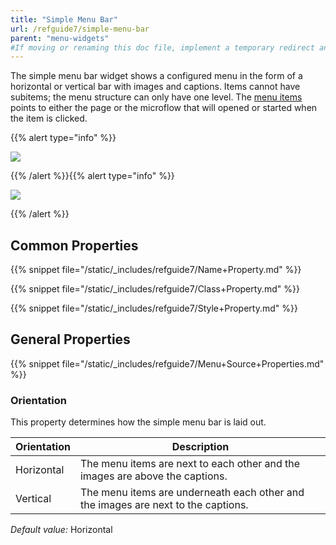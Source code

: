 ```yaml
---
title: "Simple Menu Bar"
url: /refguide7/simple-menu-bar
parent: "menu-widgets"
#If moving or renaming this doc file, implement a temporary redirect and let the respective team know they should update the URL in the product. See Mapping to Products for more details.
---
```



The simple menu bar widget shows a configured menu in the form of a horizontal or vertical bar with images and captions. Items cannot have subitems; the menu structure can only have one level. The [menu items](menu-item) points to either the page or the microflow that will opened or started when the item is clicked.

{{% alert type="info" %}}

![](/attachments/refguide7/desktop-modeler/pages/menu-widgets/simple-menu-bar/simple-menu-bar-horizontal.png)

{{% /alert %}}{{% alert type="info" %}}

![](/attachments/refguide7/desktop-modeler/pages/menu-widgets/simple-menu-bar/simple-menu-bar-vertical.png)

{{% /alert %}}

## Common Properties

{{% snippet file="/static/_includes/refguide7/Name+Property.md" %}}

{{% snippet file="/static/_includes/refguide7/Class+Property.md" %}}

{{% snippet file="/static/_includes/refguide7/Style+Property.md" %}}

## General Properties

{{% snippet file="/static/_includes/refguide7/Menu+Source+Properties.md" %}}

### Orientation

This property determines how the simple menu bar is laid out.

| Orientation | Description |
| --- | --- |
| Horizontal | The menu items are next to each other and the images are above the captions. |
| Vertical | The menu items are underneath each other and the images are next to the captions. |

_Default value:_ Horizontal
